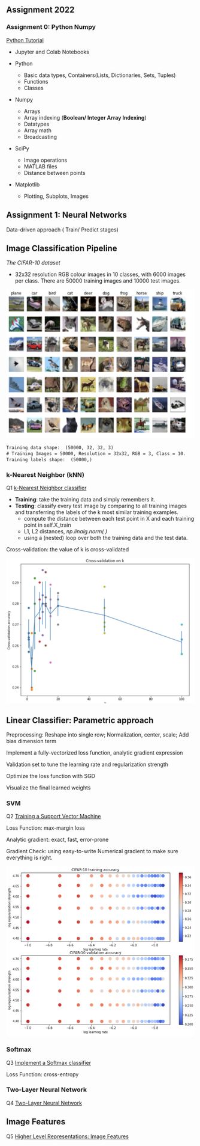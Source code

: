 ## Assignment 2022

### Assignment 0: Python Numpy

[Python Tutorial](../MyProject22/assignment0/python.ipynb)

- Jupyter and Colab Notebooks
- Python

  - Basic data types, Containers(Lists, Dictionaries, Sets, Tuples)
  - Functions
  - Classes
- Numpy

  - Arrays
  - Array indexing (**Boolean/ Integer Array Indexing**)
  - Datatypes
  - Array math
  - Broadcasting
- SciPy

  - Image operations
  - MATLAB files
  - Distance between points
- Matplotlib

  - Plotting, Subplots, Images

## Assignment 1: Neural Networks

Data-driven approach ( Train/ Predict stages)

## Image Classification Pipeline

*The CIFAR-10 dataset*

- 32x32 resolution RGB colour images in 10 classes, with 6000 images per class. There are 50000 training images and 10000 test images.

![CIFAR-10](../MyProject22/Photo/CIFAR-10.png)

```
Training data shape:  (50000, 32, 32, 3) 
# Training Images = 50000, Resolution = 32x32, RGB = 3, Class = 10.
Training labels shape:  (50000,) 
```

### k-Nearest Neighbor (kNN)

Q1 [k-Nearest Neighbor classifier](../MyProject22/assignment1/knn.ipynb)

- **Training**: take the training data and simply remembers it.
- **Testing**:  classify every test image by comparing to all training images and transferring the labels of the k most similar training examples.
  - compute the distance between each test point in X and each training point in self.X_train
  - L1, L2 distances, *np.linalg.norm( )*
  - using a (nested) loop over both the training data and the test data.

Cross-validation: the value of k is cross-validated

![knn_Cross-validation](../MyProject22/Photo/Cross-Validation_on_k.png)

## Linear Classifier: Parametric approach

Preprocessing: Reshape into single row; Normalization, center, scale; Add bias dimension term

Implement a fully-vectorized loss function, analytic gradient expression

Validation set to tune the learning rate and regularization strength

Optimize the loss function with SGD

Visualize the final learned weights

### SVM

Q2 [Training a Support Vector Machine](../MyProject22/assignment1/svm.ipynb)

Loss Function: max-margin loss

Analytic gradient: exact, fast, error-prone

Gradient Check: using easy-to-write Numerical gradient to make sure everything is right.

![svm_Cross-validation](../MyProject22/Photo/svm_Cross-validation.png)

### Softmax

Q3 [Implement a Softmax classifier](../MyProject22/assignment1/softmax.ipynb)

Loss Function: cross-entropy

### Two-Layer Neural Network

Q4 [Two-Layer Neural Network](../MyProject22/assignment1/two_layer_net.ipynb)

## Image Features

Q5 [Higher Level Representations: Image Features](../MyProject22/assignment1/features.ipynb)
